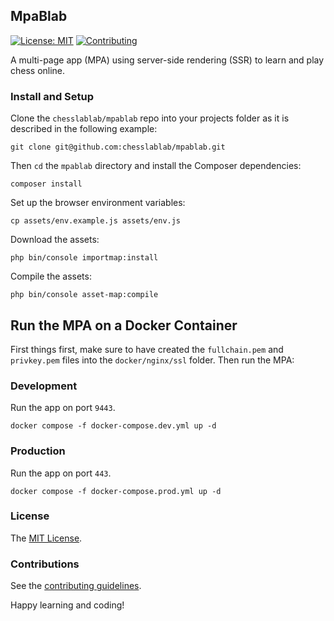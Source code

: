 ## MpaBlab

[![License: MIT](https://img.shields.io/badge/License-MIT-blue.svg)](https://www.gnu.org/licenses/gpl-3.0)
[![Contributing](https://img.shields.io/badge/contributions-welcome-brightgreen.svg?style=flat)](https://github.com/dwyl/esta/issues)

A multi-page app (MPA) using server-side rendering (SSR) to learn and play chess online.

### Install and Setup

Clone the `chesslablab/mpablab` repo into your projects folder as it is described in the following example:

```text
git clone git@github.com:chesslablab/mpablab.git
```

Then `cd` the `mpablab` directory and install the Composer dependencies:

```text
composer install
```

Set up the browser environment variables:

```text
cp assets/env.example.js assets/env.js
```

Download the assets:

```text
php bin/console importmap:install
```

Compile the assets:

```text
php bin/console asset-map:compile
```

## Run the MPA on a Docker Container

First things first, make sure to have created the `fullchain.pem` and `privkey.pem` files into the `docker/nginx/ssl` folder. Then run the MPA:

### Development

Run the app on port `9443`.

```text
docker compose -f docker-compose.dev.yml up -d
```

### Production

Run the app on port `443`.

```text
docker compose -f docker-compose.prod.yml up -d
```

### License

The [MIT License](https://github.com/chesslablab/mpablab/blob/master/LICENSE).

### Contributions

See the [contributing guidelines](https://github.com/chesslablab/mpablab/blob/master/CONTRIBUTING.md).

Happy learning and coding!

